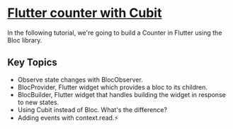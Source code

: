 # [Flutter counter with Cubit](https://bloclibrary.dev/#/fluttercountertutorial)

In the following tutorial, we're going to build a Counter in Flutter using the Bloc library.

## Key Topics
* Observe state changes with BlocObserver.
* BlocProvider, Flutter widget which provides a bloc to its children.
* BlocBuilder, Flutter widget that handles building the widget in response to new states.
* Using Cubit instead of Bloc. What's the difference?
* Adding events with context.read.⚡
